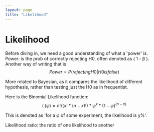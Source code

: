 ```yaml
---
layout: page
title: "Likelihood"
---
```


# Likelihood

Before diving in, we need a good understanding of what a 'power' is.
Power: is the prob of correctly rejecting H0, often denoted as \( 1 - β )\. 
Another way of writing that is
$$
Power = P(rejecting H0 | H0 is false)
$$

More related to Bayesian, as it compares the likelihood of different hypothesis,
rather than testing just the H0 as in frequentist.

Here is the Binomial Likelihood function:
$$
L(φ) = n! / (x! * (n-x)!) * φ^x * (1-φ)^(n-x)
$$

This is denoted as 'for a φ of some experiment, the likelihood is y%'.

Likelihood ratio: the ratio of one likelihood to another